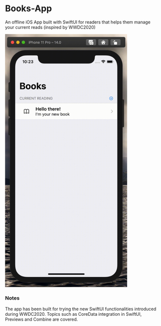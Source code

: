 # Books-App
An offline iOS App built with SwiftUI for readers that helps them manage your current reads (inspired by WWDC2020)

<img src="./assets/demo.gif" width="400" />

### Notes
The app has been built for trying the new SwiftUI functionalities introduced during WWDC2020. Topics such as CoreData integration in SwiftUI, Previews and Combine are covered.
